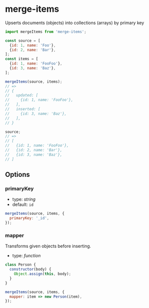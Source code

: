 # merge-items

Upserts documents (objects) into collections (arrays) by primary key

```js
import mergeItems from 'merge-items';

const source = [
  {id: 1, name: 'Foo'},
  {id: 2, name: 'Bar'},
];
const items = [
  {id: 1, name: 'FooFoo'},
  {id: 3, name: 'Baz'},
];

mergeItems(source, items);
// =>
// {
//   updated: [
//     {id: 1, name: 'FooFoo'},
//   ],
//   inserted: [
//     {id: 3, name: 'Baz'},
//   ],
// }

source;
// =>
// [
//   {id: 1, name: 'FooFoo'},
//   {id: 2, name: 'Bar'},
//   {id: 3, name: 'Baz'},
// ]
```

## Options

### primaryKey

- type: *string*
- default: `id`

```js
mergeItems(source, items, {
  primaryKey: '_id',
});
```

### mapper

Transforms given objects before inserting.

- type: *function*

```js
class Person {
  constructor(body) {
    Object.assign(this, body);
  }
}

mergeItems(source, items, {
  mapper: item => new Person(item),
});
```